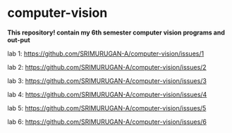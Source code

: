 # computer-vision
**This repository! contain my 6th semester computer vision programs and out-put**


lab 1:
https://github.com/SRIMURUGAN-A/computer-vision/issues/1


lab 2:
https://github.com/SRIMURUGAN-A/computer-vision/issues/2


lab 3:
https://github.com/SRIMURUGAN-A/computer-vision/issues/3


lab 4:
https://github.com/SRIMURUGAN-A/computer-vision/issues/4


lab 5:
https://github.com/SRIMURUGAN-A/computer-vision/issues/5

lab 6:
https://github.com/SRIMURUGAN-A/computer-vision/issues/6
